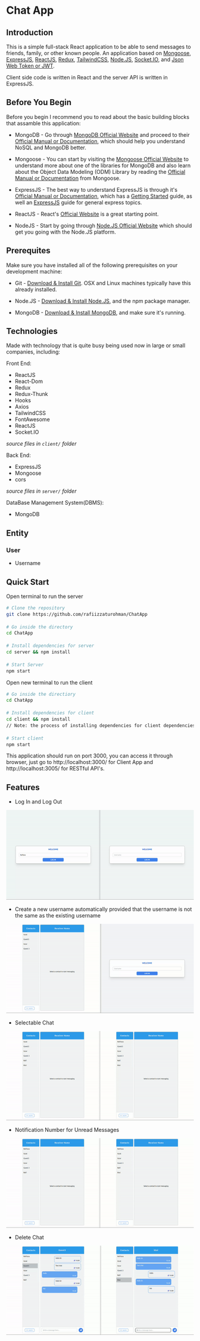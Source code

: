 # Chat App

## Introduction

This is a simple full-stack React application to be able to send messages to friends, family, or other known people. An application based on [Mongoose](https://mongoosejs.com/), [ExpressJS](https://expressjs.com/), [ReactJS](https://react.dev/), [Redux](https://redux.js.org/), [TailwindCSS](https://tailwindcss.com/), [Node.JS](https://nodejs.org/en), [Socket.IO](https://socket.io/), and [Json Web Token or JWT](https://jwt.io/).

Client side code is written in React and the server API is written in ExpressJS.

## Before You Begin

Before you begin I recommend you to read about the basic building blocks that assamble this application:

* MongoDB - Go through [MongoDB Official Website](https://www.mongodb.com/) and proceed to their [Official Manual or Documentation](https://www.mongodb.com/docs/manual/tutorial/getting-started/), which should help you understand NoSQL and MongoDB better.

* Mongoose - You can start by visiting the [Mongoose Official Website](https://mongoosejs.com/) to understand more about one of the libraries for MongoDB and also learn about the Object Data Modeling (ODM) Library by reading the [Official Manual or Documentation](https://mongoosejs.com/docs/) from Mongoose.

* ExpressJS - The best way to understand ExpressJS is through it's [Official Manual or Documentation](https://expressjs.com/), which has a [Getting Started](https://expressjs.com/en/starter/installing.html) guide, as well an [ExpressJS](https://expressjs.com/en/guide/routing.html) guide for general express topics.

* ReactJS - React's [Official Website](https://react.dev/) is a great starting point.

* NodeJS - Start by going through [Node.JS Official Website](https://nodejs.org/en) which should get you going with the Node.JS platform.

## Prerequites

Make sure you have installed all of the following prerequisites on your development machine:
* Git - [Download & Install Git](https://git-scm.com/downloads). OSX and Linux machines typically have this already installed.

* Node.JS - [Download & Install Node.JS](https://nodejs.org/en/download/current), and the npm package manager.

* MongoDB - [Download & Install MongoDB](https://www.mongodb.com/docs/manual/installation/), and make sure it's running.

## Technologies

Made with technology that is quite busy being used now in large or small companies, including:

Front End:
* ReactJS
* React-Dom
* Redux
* Redux-Thunk
* Hooks
* Axios
* TailwindCSS
* FontAwesome
* ReactJS
* Socket.IO
  
_source files in ```client/``` folder_

Back End: 
* ExpressJS
* Mongoose
* cors

_source files in ```server/``` folder_

DataBase Management System(DBMS):
* MongoDB

## Entity

### User
* Username

## Quick Start

Open terminal to run the server

```bash
# Clone the repository
git clone https://github.com/rafiizzaturohman/ChatApp

# Go inside the directory
cd ChatApp

# Install dependencies for server
cd server && npm install

# Start Server
npm start
```

Open new terminal to run the client

```bash
# Go inside the directiory
cd ChatApp

# Install dependencies for client
cd client && npm install
// Note: the process of installing dependencies for client dependencies can take some time.

# Start client
npm start
```

This application should run on port 3000, you can access it through browser, just go to http://localhost:3000/ for Client App and http://localhost:3005/ for RESTful API's.
## Features
* Log In and Log Out

<img title="Log In and Log Out" src="./assets/gif/LoginNLogout.gif" />

* Create a new username automatically provided that the username is not the same as the existing username

<img title="Create Username" src="./assets/gif/Create Username.gif" />

* Selectable Chat

<img title="Selectable Chat" src="./assets/gif/SelectChat.gif" />

* Notification Number for Unread Messages

<img title="Notif" src="./assets/gif/NotifUnread.gif" />

* Delete Chat

<img title="Delete Chat" src="./assets/gif/DeleteChat.gif" />
